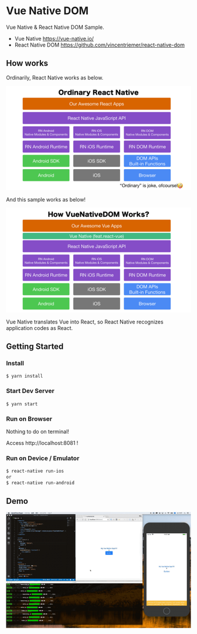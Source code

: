 Vue Native DOM
==========

Vue Native & React Native DOM Sample.

* Vue Native https://vue-native.io/
* React Native DOM https://github.com/vincentriemer/react-native-dom

How works
----------

Ordinarily, React Native works as below.

![Ordinary React Native](./img/ordinary.png)

And this sample works as below!

![How Vue Native DOM Works?](./img/vnd.png)

Vue Native translates Vue into React, so React Native recognizes application codes as React.

Getting Started
----------

### Install

```
$ yarn install
```

### Start Dev Server

```
$ yarn start
```

### Run on Browser

Nothing to do on terminal!

Access http://localhost:8081 !

### Run on Device / Emulator

```
$ react-native run-ios
or
$ react-native run-android
```

Demo
----------

![Demo](./img/vnd-sample.gif)